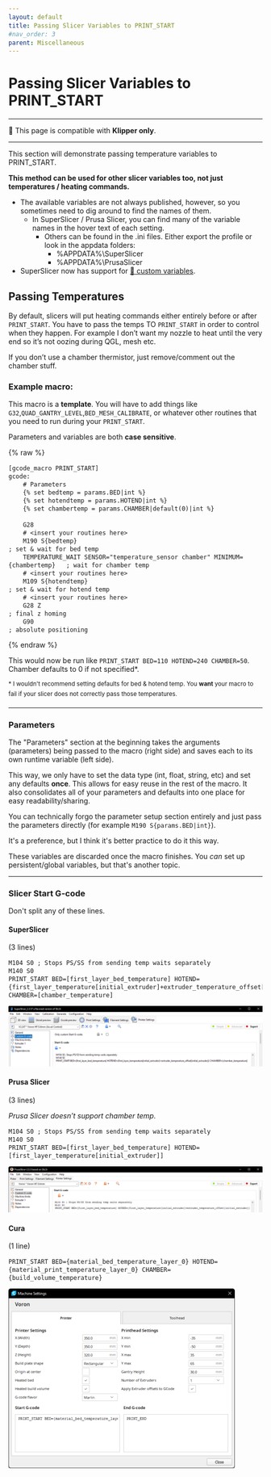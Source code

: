 ```yaml
---
layout: default
title: Passing Slicer Variables to PRINT_START
#nav_order: 3
parent: Miscellaneous
---
```

# Passing Slicer Variables to PRINT_START

---
:dizzy: This page is compatible with **Klipper only**.

---

This section will demonstrate passing temperature variables to PRINT_START.

**This method can be used for other slicer variables too, not just temperatures / heating commands.**
- The available variables are not always published, however, so you sometimes need to dig around to find the names of them.
    - In SuperSlicer / Prusa Slicer, you can find many of the variable names in the hover text of each setting.
        - Others can be found in the .ini files. Either export the profile or look in the appdata folders:
            - %APPDATA%\SuperSlicer
            - %APPDATA%\PrusaSlicer
- SuperSlicer now has support for [:page_facing_up: custom variables](https://github.com/supermerill/SuperSlicer/releases/tag/2.3.57.5).


## Passing Temperatures

By default, slicers will put heating commands either entirely before or after `PRINT_START`. You have to pass the temps TO `PRINT_START` in order to control when they happen. 
For example I don’t want my nozzle to heat until the very end so it’s not oozing during QGL, mesh etc.

If you don’t use a chamber thermistor, just remove/comment out the chamber stuff. 

### Example macro:

This macro is a **template**. You will have to add things like `G32`,`QUAD_GANTRY_LEVEL`,`BED_MESH_CALIBRATE`, or whatever other routines that you need to run during your `PRINT_START`.

Parameters and variables are both **case sensitive**.

{% raw %}
```
[gcode_macro PRINT_START]
gcode:        
    # Parameters
    {% set bedtemp = params.BED|int %}
    {% set hotendtemp = params.HOTEND|int %}
    {% set chambertemp = params.CHAMBER|default(0)|int %}
    
    G28
    # <insert your routines here>
    M190 S{bedtemp}                                                              ; set & wait for bed temp
    TEMPERATURE_WAIT SENSOR="temperature_sensor chamber" MINIMUM={chambertemp}   ; wait for chamber temp
    # <insert your routines here>
    M109 S{hotendtemp}                                                           ; set & wait for hotend temp
    # <insert your routines here>
    G28 Z                                                                        ; final z homing
    G90                                                                          ; absolute positioning
```
{% endraw %}

This would now be run like `PRINT_START BED=110 HOTEND=240 CHAMBER=50`. 
Chamber defaults to 0 if not specified*.

<sup>* I wouldn't recommend setting defaults for bed & hotend temp. You **want** your macro to fail if your slicer does not correctly pass those temperatures.</sup>

---

### Parameters

The "Parameters" section at the beginning takes the arguments (parameters) being passed to the macro (right side) and saves each to its own runtime variable (left side). 

This way, we only have to set the data type (int, float, string, etc) and set any defaults **once**. This allows for easy reuse in the rest of the macro. It also consolidates all of your parameters and defaults into one place for easy readability/sharing.

You can technically forgo the parameter setup section entirely and just pass the parameters directly (for example `M190 S{params.BED|int}`).

It's a preference, but I think it's better practice to do it this way.

These variables are discarded once the macro finishes. You *can* set up persistent/global variables, but that's another topic.

---
### Slicer Start G-code

Don't split any of these lines.
#### SuperSlicer
(3 lines)
```
M104 S0 ; Stops PS/SS from sending temp waits separately
M140 S0
PRINT_START BED=[first_layer_bed_temperature] HOTEND={first_layer_temperature[initial_extruder]+extruder_temperature_offset[initial_extruder]} CHAMBER=[chamber_temperature]
```
![](./images/passing_slicer_variables/PassingVariables-SS.png) 

#### Prusa Slicer 
(3 lines)

*Prusa Slicer doesn’t support chamber temp.*
    
```
M104 S0 ; Stops PS/SS from sending temp waits separately
M140 S0
PRINT_START BED=[first_layer_bed_temperature] HOTEND=[first_layer_temperature[initial_extruder]]
```
![](./images/passing_slicer_variables/PassingVariables-PS.png) 

#### Cura
(1 line)
```
PRINT_START BED={material_bed_temperature_layer_0} HOTEND={material_print_temperature_layer_0} CHAMBER={build_volume_temperature}
```
![](./images/passing_slicer_variables/PassingVariables-Cura.png) 

